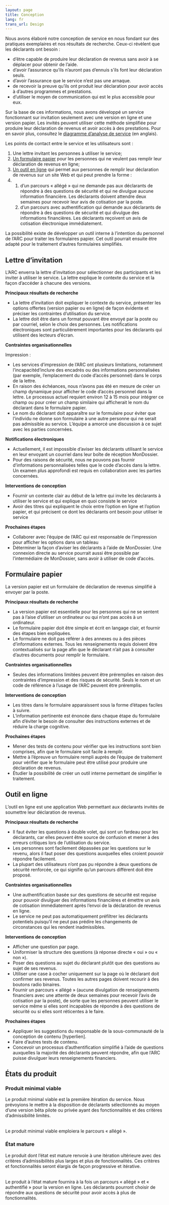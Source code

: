 ```yaml
---
layout: page
title: Conception
lang: fr
trans_url: Design
---
```

Nous avons élaboré notre conception de service en nous fondant sur des pratiques exemplaires et nos résultats de recherche. Ceux-ci révèlent que les déclarants ont besoin :

* d’être capable de produire leur déclaration de revenus sans avoir à se déplacer pour obtenir de l’aide.
* d’avoir l’assurance qu’ils n’auront pas d’ennuis s’ils font leur déclaration seuls.
* d’avoir l’assurance que le service n’est pas une arnaque.
* de recevoir la preuve qu’ils ont produit leur déclaration pour avoir accès à d’autres programmes et prestations.
* d’utiliser le moyen de communication qui est le plus accessible pour eux.

Sur la base de ces informations, nous avons développé un service fonctionnant sur invitation seulement avec une version en ligne et une version papier. Les invités peuvent utiliser cette méthode simplifiée pour produire leur déclaration de revenus et avoir accès à des prestations. Pour en savoir plus, consultez le [diagramme d’analyse de service](https://docs.google.com/presentation/d/1HKgcXIZoxRV2RUyH2xpYts3vBsg0r00m/edit#slide=id.p1) (en anglais).

Les points de contact entre le service et les utilisateurs sont :

1. Une lettre invitant les personnes à utiliser le service;
2. [Un formulaire papier](/assets/pdf/paper-form-fr.pdf) pour les personnes qui ne veulent pas remplir leur déclaration de revenus en ligne;
3. [Un outil en ligne](https://claim-tax-benefits.azurewebsites.net/start?lang=fr) qui permet aux personnes de remplir leur déclaration de revenus sur un site Web et qui peut prendre la forme :
4. 1. d’un parcours « allégé » qui ne demande pas aux déclarants de répondre à des questions de sécurité et qui ne divulgue aucune information financière. Les déclarants doivent attendre deux semaines pour recevoir leur avis de cotisation par la poste.
   2. d’un parcours avec authentification qui demande aux déclarants de répondre à des questions de sécurité et qui divulgue des informations financières. Les déclarants reçoivent un avis de cotisation électronique immédiatement.

La possibilité existe de développer un outil interne à l’intention du personnel de l’ARC pour traiter les formulaires papier. Cet outil pourrait ensuite être adapté pour le traitement d’autres formulaires simplifiés.

## Lettre d’invitation

L’ARC enverra la lettre d’invitation pour sélectionner des participants et les inviter à utiliser le service. La lettre explique le contexte du service et la façon d’accéder à chacune des versions.

**Principaux résultats de recherche**

* La lettre d’invitation doit expliquer le contexte du service, présenter les options offertes (version papier ou en ligne) de façon évidente et préciser les contraintes d’utilisation du service.
* La lettre doit être dans un format pouvant être envoyé par la poste ou par courriel, selon le choix des personnes. Les notifications électroniques sont particulièrement importantes pour les déclarants qui utilisent des lecteurs d’écran.



**Contraintes organisationnelles**

Impression :

* Les services d’impression de l’ARC ont plusieurs limitations, notamment l’incapacitéd’inclure des encadrés ou des informations personnalisées (par exemple, l’emplacement du code d’accès personnel) dans le corps de la lettre.
* En raison des échéances, nous n’avons pas été en mesure de créer un champ dynamique pour afficher le code d’accès personnel dans la lettre. Le processus actuel requiert environ 12 à 15 mois pour intégrer ce champ ou pour créer un champ similaire qui afficherait le nom du déclarant dans le formulaire papier.
* Le nom du déclarant doit apparaître sur le formulaire pour éviter que l’individu ne donne son formulaire à une autre personne qui ne serait pas admissible au service. L’équipe a amorcé une discussion à ce sujet avec les parties concernées.

**Notifications électroniques**

* Actuellement, il est impossible d’aviser les déclarants utilisant le service en leur envoyant un courriel dans leur boîte de réception MonDossier.
* Pour des raisons de sécurité, nous ne pouvons pas fournir d’informations personnalisées telles que le code d’accès dans la lettre. Un examen plus approfondi est requis en collaboration avec les parties concernées.

**Interventions de conception**

* Fournir un contexte clair au début de la lettre qui invite les déclarants à utiliser le service et qui explique en quoi consiste le service
* Avoir des titres qui expliquent le choix entre l’option en ligne et l’option papier, et qui précisent ce dont les déclarants ont besoin pour utiliser le service

**Prochaines étapes**

* Collaborer avec l’équipe de l’ARC qui est responsable de l’impression pour afficher les options dans un tableau
* Déterminer la façon d’aviser les déclarants à l’aide de MonDossier. Une connexion directe au service pourrait aussi être possible par l’intermédiaire de MonDossier, sans avoir à utiliser de code d’accès.

## Formulaire papier

La version papier est un formulaire de déclaration de revenus simplifié à envoyer par la poste.

**Principaux résultats de recherche**

* La version papier est essentielle pour les personnes qui ne se sentent pas à l’aise d’utiliser un ordinateur ou qui n’ont pas accès à un ordinateur.
* Le formulaire papier doit être simple et écrit en langage clair, et fournir des étapes bien expliquées.
* Le formulaire ne doit pas référer à des annexes ou à des pièces d’informations externes. Tous les renseignements requis doivent être contextualisés sur la page afin que le déclarant n’ait pas à consulter d’autres documents pour remplir le formulaire.

**Contraintes organisationnelles**

* Seules des informations limitées peuvent être préremplies en raison des contraintes d’impression et des risques de sécurité. Seuls le nom et un code de référence à l’usage de l’ARC peuvent être préremplis.

**Interventions de conception**

* Les titres dans le formulaire apparaissent sous la forme d’étapes faciles à suivre.
* L’information pertinente est énoncée dans chaque étape du formulaire afin d’éviter le besoin de consulter des instructions externes et de réduire la charge cognitive.

**Prochaines étapes**

* Mener des tests de contenu pour vérifier que les instructions sont bien comprises, afin que le formulaire soit facile à remplir.
* Mettre à l’épreuve un formulaire rempli auprès de l’équipe de traitement pour vérifier que le formulaire peut être utilisé pour produire une déclaration de revenus.
* Étudier la possibilité de créer un outil interne permettant de simplifier le traitement.

## Outil en ligne

L’outil en ligne est une application Web permettant aux déclarants invités de soumettre leur déclaration de revenus.

**Principaux résultats de recherche**

* Il faut éviter les questions à double volet, qui sont un fardeau pour les déclarants, car elles peuvent être source de confusion et mener à des erreurs critiques lors de l’utilisation du service.
* Les personnes sont facilement dépassées par les questions sur le revenu, alors il faut poser des questions auxquelles elles croient pouvoir répondre facilement.
* La plupart des utilisateurs n’ont pas pu répondre à deux questions de sécurité renforcée, ce qui signifie qu’un parcours différent doit être proposé.



**Contraintes organisationnelles**

* Une authentification basée sur des questions de sécurité est requise pour pouvoir divulguer des informations financières et émettre un avis de cotisation immédiatement après l’envoi de la déclaration de revenus en ligne.
* Le service ne peut pas automatiquement préfiltrer les déclarants potentiels puisqu’il ne peut pas prédire les changements de circonstances qui les rendent inadmissibles.

**Interventions de conception**

* Afficher une question par page.
* Uniformiser la structure des questions (à réponse directe « oui » ou « non »).
* Poser des questions au sujet du déclarant plutôt que des questions au sujet de ses revenus.
* Utiliser une case à cocher uniquement sur la page où le déclarant doit confirmer ses revenus. Toutes les autres pages doivent recourir à des boutons radio binaires.
* Fournir un parcours « allégé » (aucune divulgation de renseignements financiers avec une attente de deux semaines pour recevoir l’avis de cotisation par la poste), de sorte que les personnes peuvent utiliser le service même si elles sont incapables de répondre à des questions de sécurité ou si elles sont réticentes à le faire.

**Prochaines étapes**

* Appliquer les suggestions du responsable de la sous-communauté de la conception de contenu \[hyperlien].
* Faire d’autres tests de contenu.
* Concevoir un processus d’authentification simplifié à l’aide de questions auxquelles la majorité des déclarants peuvent répondre, afin que l’ARC puisse divulguer leurs renseignements financiers.



## États du produit

### Produit minimal viable

Le produit minimal viable est la première itération du service. Nous prévoyions le mettre à la disposition de déclarants sélectionnés au moyen d’une version bêta pilote ou privée ayant des fonctionnalités et des critères d’admissibilité limités.



|     |     |
| --- | --- |



Le produit minimal viable emploiera le parcours « allégé ».



### État mature

Le produit dont l’état est mature renvoie à une itération ultérieure avec des critères d’admissibilités plus larges et plus de fonctionnalités. Ces critères et fonctionnalités seront élargis de façon progressive et itérative.



|     |     |
| --- | --- |



Le produit à l’état mature fournira à la fois un parcours « allégé » et « authentifié » pour la version en ligne. Les déclarants pourront choisir de répondre aux questions de sécurité pour avoir accès à plus de fonctionnalités.